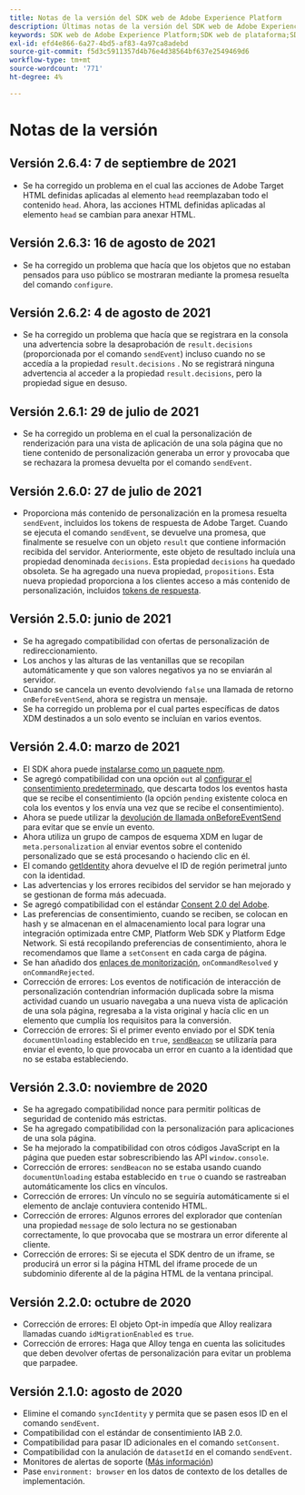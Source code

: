 ```yaml
---
title: Notas de la versión del SDK web de Adobe Experience Platform
description: Últimas notas de la versión del SDK web de Adobe Experience Platform.
keywords: SDK web de Adobe Experience Platform;SDK web de plataforma;SDK web;notas de la versión;
exl-id: efd4e866-6a27-4bd5-af83-4a97ca8adebd
source-git-commit: f5d3c5911357d4b76e4d38564bf637e2549469d6
workflow-type: tm+mt
source-wordcount: '771'
ht-degree: 4%

---
```


# Notas de la versión

## Versión 2.6.4: 7 de septiembre de 2021

* Se ha corregido un problema en el cual las acciones de Adobe Target HTML definidas aplicadas al elemento `head` reemplazaban todo el contenido `head`. Ahora, las acciones HTML definidas aplicadas al elemento `head` se cambian para anexar HTML.

## Versión 2.6.3: 16 de agosto de 2021

* Se ha corregido un problema que hacía que los objetos que no estaban pensados para uso público se mostraran mediante la promesa resuelta del comando `configure`.

## Versión 2.6.2: 4 de agosto de 2021

* Se ha corregido un problema que hacía que se registrara en la consola una advertencia sobre la desaprobación de `result.decisions` (proporcionada por el comando `sendEvent`) incluso cuando no se accedía a la propiedad `result.decisions` . No se registrará ninguna advertencia al acceder a la propiedad `result.decisions`, pero la propiedad sigue en desuso.

## Versión 2.6.1: 29 de julio de 2021

* Se ha corregido un problema en el cual la personalización de renderización para una vista de aplicación de una sola página que no tiene contenido de personalización generaba un error y provocaba que se rechazara la promesa devuelta por el comando `sendEvent`.

## Versión 2.6.0: 27 de julio de 2021

* Proporciona más contenido de personalización en la promesa resuelta `sendEvent`, incluidos los tokens de respuesta de Adobe Target. Cuando se ejecuta el comando `sendEvent`, se devuelve una promesa, que finalmente se resuelve con un objeto `result` que contiene información recibida del servidor. Anteriormente, este objeto de resultado incluía una propiedad denominada `decisions`. Esta propiedad `decisions` ha quedado obsoleta. Se ha agregado una nueva propiedad, `propositions`. Esta nueva propiedad proporciona a los clientes acceso a más contenido de personalización, incluidos [tokens de respuesta](https://experienceleague.adobe.com/docs/experience-platform/edge/personalization/adobe-target/accessing-response-tokens.html).

## Versión 2.5.0: junio de 2021

* Se ha agregado compatibilidad con ofertas de personalización de redireccionamiento.
* Los anchos y las alturas de las ventanillas que se recopilan automáticamente y que son valores negativos ya no se enviarán al servidor.
* Cuando se cancela un evento devolviendo `false` una llamada de retorno `onBeforeEventSend`, ahora se registra un mensaje.
* Se ha corregido un problema por el cual partes específicas de datos XDM destinados a un solo evento se incluían en varios eventos.

## Versión 2.4.0: marzo de 2021

* El SDK ahora puede [instalarse como un paquete npm](https://experienceleague.adobe.com/docs/experience-platform/edge/fundamentals/installing-the-sdk.html?lang=es).
* Se agregó compatibilidad con una opción `out` al [configurar el consentimiento predeterminado](https://experienceleague.adobe.com/docs/experience-platform/edge/fundamentals/configuring-the-sdk.html#default-consent), que descarta todos los eventos hasta que se recibe el consentimiento (la opción `pending` existente coloca en cola los eventos y los envía una vez que se recibe el consentimiento).
* Ahora se puede utilizar la [devolución de llamada onBeforeEventSend](https://experienceleague.adobe.com/docs/experience-platform/edge/fundamentals/configuring-the-sdk.html#onbeforeeventsend) para evitar que se envíe un evento.
* Ahora utiliza un grupo de campos de esquema XDM en lugar de `meta.personalization` al enviar eventos sobre el contenido personalizado que se está procesando o haciendo clic en él.
* El comando [getIdentity](https://experienceleague.adobe.com/docs/experience-platform/edge/identity/overview.html#retrieving-the-visitor-id) ahora devuelve el ID de región perimetral junto con la identidad.
* Las advertencias y los errores recibidos del servidor se han mejorado y se gestionan de forma más adecuada.
* Se agregó compatibilidad con el estándar [Consent 2.0 del Adobe](https://experienceleague.adobe.com/docs/experience-platform/edge/consent/supporting-consent.html?communicating-consent-preferences-via-the-adobe-standard).
* Las preferencias de consentimiento, cuando se reciben, se colocan en hash y se almacenan en el almacenamiento local para lograr una integración optimizada entre CMP, Platform Web SDK y Platform Edge Network. Si está recopilando preferencias de consentimiento, ahora le recomendamos que llame a `setConsent` en cada carga de página.
* Se han añadido dos [enlaces de monitorización](https://github.com/adobe/alloy/wiki/Monitoring-Hooks), `onCommandResolved` y `onCommandRejected`.
* Corrección de errores: Los eventos de notificación de interacción de personalización contendrían información duplicada sobre la misma actividad cuando un usuario navegaba a una nueva vista de aplicación de una sola página, regresaba a la vista original y hacía clic en un elemento que cumplía los requisitos para la conversión.
* Corrección de errores: Si el primer evento enviado por el SDK tenía `documentUnloading` establecido en `true`, [`sendBeacon`](https://developer.mozilla.org/es-ES/docs/Web/API/Navigator/sendBeacon) se utilizaría para enviar el evento, lo que provocaba un error en cuanto a la identidad que no se estaba estableciendo.

## Versión 2.3.0: noviembre de 2020

* Se ha agregado compatibilidad nonce para permitir políticas de seguridad de contenido más estrictas.
* Se ha agregado compatibilidad con la personalización para aplicaciones de una sola página.
* Se ha mejorado la compatibilidad con otros códigos JavaScript en la página que pueden estar sobrescribiendo las API `window.console`.
* Corrección de errores: `sendBeacon` no se estaba usando cuando `documentUnloading` estaba establecido en `true` o cuando se rastreaban automáticamente los clics en vínculos.
* Corrección de errores: Un vínculo no se seguiría automáticamente si el elemento de anclaje contuviera contenido HTML.
* Corrección de errores: Algunos errores del explorador que contenían una propiedad `message` de solo lectura no se gestionaban correctamente, lo que provocaba que se mostrara un error diferente al cliente.
* Corrección de errores: Si se ejecuta el SDK dentro de un iframe, se producirá un error si la página HTML del iframe procede de un subdominio diferente al de la página HTML de la ventana principal.

## Versión 2.2.0: octubre de 2020

* Corrección de errores: El objeto Opt-in impedía que Alloy realizara llamadas cuando `idMigrationEnabled` es `true`.
* Corrección de errores: Haga que Alloy tenga en cuenta las solicitudes que deben devolver ofertas de personalización para evitar un problema que parpadee.

## Versión 2.1.0: agosto de 2020

* Elimine el comando `syncIdentity` y permita que se pasen esos ID en el comando `sendEvent`.
* Compatibilidad con el estándar de consentimiento IAB 2.0.
* Compatibilidad para pasar ID adicionales en el comando `setConsent`.
* Compatibilidad con la anulación de `datasetId` en el comando `sendEvent`.
* Monitores de alertas de soporte ([Más información](https://github.com/adobe/alloy/wiki/Monitoring-Hooks))
* Pase `environment: browser` en los datos de contexto de los detalles de implementación.
